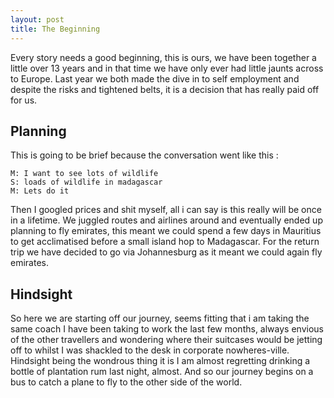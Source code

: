 ```yaml
---
layout: post
title: The Beginning
---
```


Every story needs a good beginning, this is ours, we have been together a little over 13 years and in that time we have only ever had little jaunts across to Europe. Last year we both made the dive in to self employment and despite the risks and tightened belts, it is a decision that has really paid off for us.

## Planning

This is going to be brief because the conversation went like this :

    M: I want to see lots of wildlife
    S: loads of wildlife in madagascar
    M: Lets do it
    
Then I googled prices and shit myself, all i can say is this really will be once in a lifetime. We juggled routes and airlines around and eventually ended up planning to fly emirates, this meant we could spend a few days in Mauritius to get acclimatised before a small island hop to Madagascar. For the return trip we have decided to go via Johannesburg as it meant we could again fly emirates.

## Hindsight

So here we are starting off our journey, seems fitting that i am taking the same coach I have been taking to work the last few months, always envious of the other travellers and wondering where their suitcases would be jetting off to whilst I was shackled to the desk in corporate nowheres-ville. Hindsight being the wondrous thing it is I am almost regretting drinking a bottle of plantation rum last night, almost. And so our journey begins on a bus to catch a plane to fly to the other side of the world. 


